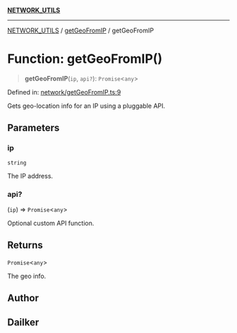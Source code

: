 [**NETWORK_UTILS**](../../README.md)

***

[NETWORK_UTILS](../../README.md) / [getGeoFromIP](../README.md) / getGeoFromIP

# Function: getGeoFromIP()

> **getGeoFromIP**(`ip`, `api?`): `Promise`\<`any`\>

Defined in: [network/getGeoFromIP.ts:9](https://github.com/dailker/everyutil-js/blob/b3e269da55b7d96c15eb37e98c5c4f6b94f05f6f/src/network/getGeoFromIP.ts#L9)

Gets geo-location info for an IP using a pluggable API.

## Parameters

### ip

`string`

The IP address.

### api?

(`ip`) => `Promise`\<`any`\>

Optional custom API function.

## Returns

`Promise`\<`any`\>

The geo info.

## Author

## Dailker
